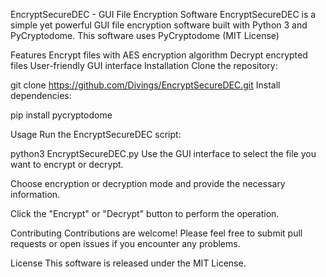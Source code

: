 EncryptSecureDEC - GUI File Encryption Software
EncryptSecureDEC is a simple yet powerful GUI file encryption software built with Python 3 and PyCryptodome.
This software uses PyCryptodome (MIT License)

Features
Encrypt files with AES encryption algorithm
Decrypt encrypted files
User-friendly GUI interface
Installation
Clone the repository:

git clone https://github.com/Divings/EncryptSecureDEC.git
Install dependencies:

pip install pycryptodome

Usage
Run the EncryptSecureDEC script:

python3 EncryptSecureDEC.py
Use the GUI interface to select the file you want to encrypt or decrypt.

Choose encryption or decryption mode and provide the necessary information.

Click the "Encrypt" or "Decrypt" button to perform the operation.

Contributing
Contributions are welcome! Please feel free to submit pull requests or open issues if you encounter any problems.

License
This software is released under the MIT License.